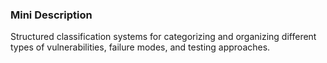 ### Mini Description

Structured classification systems for categorizing and organizing different types of vulnerabilities, failure modes, and testing approaches.
